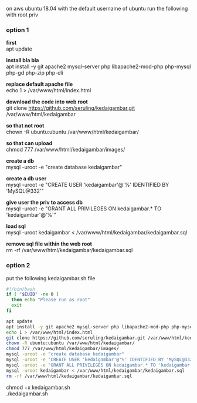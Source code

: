 on aws ubuntu 18.04 with the default username of ubuntu run the following with root priv

<h3>option 1</h3>

**first**<br/>
apt update

**install bla bla**<br/>
apt install -y git apache2 mysql-server php libapache2-mod-php php-mysql php-gd php-zip php-cli


**replace default apache file**<br/>
echo 1 > /var/www/html/index.html

**download the code into web root**<br/>
git clone https://github.com/seruling/kedaigambar.git /var/www/html/kedaigambar

**so that not root**<br/>
chown -R ubuntu:ubuntu /var/www/html/kedaigambar/

**so that can upload**<br/>
chmod 777 /var/www/html/kedaigambar/images/

**create a db**<br/>
mysql -uroot -e "create database kedaigambar"

**create a db user**<br/>
mysql -uroot -e "CREATE USER 'kedaigambar'@'%' IDENTIFIED BY 'MySQL@332'"

**give user the priv to access db**<br/>
mysql -uroot -e "GRANT ALL PRIVILEGES ON kedaigambar.* TO 'kedaigambar'@'%'"

**load sql**<br/>
mysql -uroot kedaigambar < /var/www/html/kedaigambar/kedaigambar.sql

**remove sql file within the web root**<br/>
rm -rf /var/www/html/kedaigambar/kedaigambar.sql

<h3>option 2</h3>
put the following kedaigambar.sh file

```bash
#!/bin/bash
if [ "$EUID" -ne 0 ]
  then echo "Please run as root"
  exit
fi

apt update
apt install -y git apache2 mysql-server php libapache2-mod-php php-mysql php-gd php-zip php-cli
echo 1 > /var/www/html/index.html
git clone https://github.com/seruling/kedaigambar.git /var/www/html/kedaigambar
chown -R ubuntu:ubuntu /var/www/html/kedaigambar/
chmod 777 /var/www/html/kedaigambar/images/
mysql -uroot -e "create database kedaigambar"
mysql -uroot -e "CREATE USER 'kedaigambar'@'%' IDENTIFIED BY 'MySQL@332'"
mysql -uroot -e "GRANT ALL PRIVILEGES ON kedaigambar.* TO 'kedaigambar'@'%'"
mysql -uroot kedaigambar < /var/www/html/kedaigambar/kedaigambar.sql
rm -rf /var/www/html/kedaigambar/kedaigambar.sql
```

chmod +x kedaigambar.sh<br/>
./kedaigambar.sh
